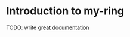 # Introduction to my-ring

TODO: write [great documentation](http://jacobian.org/writing/what-to-write/)
